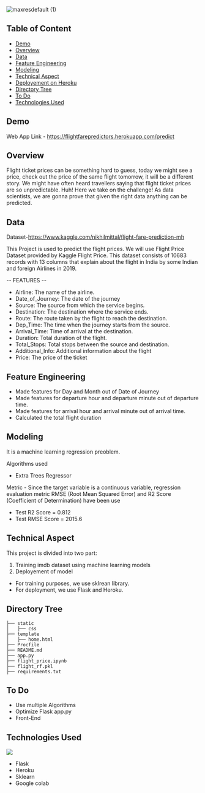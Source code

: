 

![maxresdefault (1)](https://user-images.githubusercontent.com/37875797/119112462-ba874580-ba41-11eb-9e5a-8c2ef0085233.jpg)

## Table of Content
  * [Demo](#demo)
  * [Overview](#overview)
  * [Data ](#data)
  * [Feature Engineering](#feature-engineering)
  * [Modeling](#modeling)
  * [Technical Aspect](#technical-aspect)
  * [Deployement on Heroku](#deployement-on-heroku)
  * [Directory Tree](#directory-tree)
  * [To Do](#to-do)
  * [Technologies Used](#technologies-used)

## Demo
Web App Link - https://flightfarepredictors.herokuapp.com/predict

## Overview
Flight ticket prices can be something hard to guess, today we might see a price, check out the price of the same flight tomorrow, it will be a different story. We might have often heard travellers saying that flight ticket prices are so unpredictable. Huh! Here we take on the challenge! As data scientists, we are gonna prove that given the right data anything can be predicted.

## Data
Dataset-https://www.kaggle.com/nikhilmittal/flight-fare-prediction-mh

This Project is used to predict the flight prices. We will use Flight Price Dataset provided by Kaggle Flight Price. This dataset consists of 10683 records with 13 columns that explain about the flight in India by some Indian and foreign Airlines in 2019.

 -- FEATURES --
 
* Airline: The name of the airline.
* Date_of_Journey: The date of the journey
* Source: The source from which the service begins.
* Destination: The destination where the service ends.
* Route: The route taken by the flight to reach the destination.
* Dep_Time: The time when the journey starts from the source.
* Arrival_Time: Time of arrival at the destination.
* Duration: Total duration of the flight.
* Total_Stops: Total stops between the source and destination.
* Additional_Info: Additional information about the flight
* Price: The price of the ticket

## Feature Engineering
*  Made features for Day and Month out of Date of Journey
*  Made features for departure hour and departure minute out of departure time.
*  Made features for arrival hour and arrival minute out of arrival time.
*  Calculated the total flight duration

## Modeling
It is a machine learning regression preoblem.

Algorithms used
* Extra Trees Regressor

Metric - Since the target variable is a continuous variable, regression evaluation metric RMSE (Root Mean Squared Error) and R2 Score (Coefficient of Determination) have been use

* Test R2 Score = 0.812
* Test RMSE Score = 2015.6

## Technical Aspect
This project is divided into two part:

1) Training imdb dataset using machine learning models
2) Deployement of model

* For training purposes, we use sklrean library.
* For deployment, we use Flask and Heroku.

## Directory Tree 
```
├── static 
│   ├── css
├── template
│   ├── home.html
├── Procfile
├── README.md
├── app.py
├── flight_price.ipynb
├── flight_rf.pkl
├── requirements.txt
```
## To Do
* Use multiple Algorithms
* Optimize Flask app.py
* Front-End 

## Technologies Used
![](https://forthebadge.com/images/badges/made-with-python.svg)

* Flask
* Heroku
* Sklearn
* Google colab
